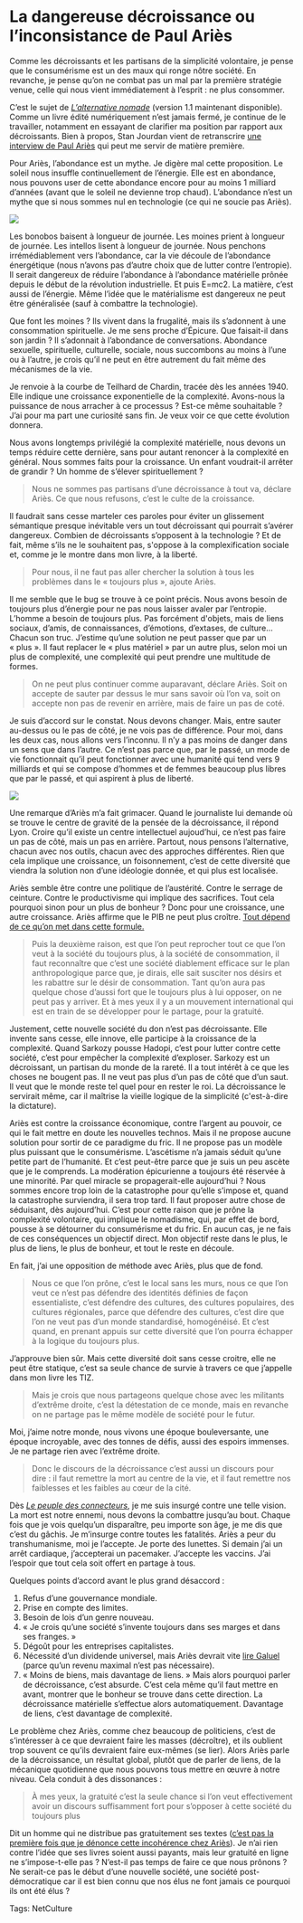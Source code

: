# La dangereuse décroissance ou l’inconsistance de Paul Ariès

Comme les décroissants et les partisans de la simplicité volontaire, je pense que le consumérisme est un des maux qui ronge nôtre société. En revanche, je pense qu’on ne combat pas un mal par la première stratégie venue, celle qui nous vient immédiatement à l’esprit : ne plus consommer.

C’est le sujet de [*L’alternative nomade*](http://blog.tcrouzet.com/alternative-nomade/) (version 1.1 maintenant disponible). Comme un livre édité numériquement n’est jamais fermé, je continue de le travailler, notamment en essayant de clarifier ma position par rapport aux décroissants. Bien à propos, Stan Jourdan vient de retranscrire [une interview de Paul Ariès](http://www.tetedequenelle.fr/2010/08/paul-aries-decroissance/) qui peut me servir de matière première.

Pour Ariès, l’abondance est un mythe. Je digère mal cette proposition. Le soleil nous insuffle continuellement de l’énergie. Elle est en abondance, nous pouvons user de cette abondance encore pour au moins 1 milliard d’années (avant que le soleil ne devienne trop chaud). L’abondance n’est un mythe que si nous sommes nul en technologie (ce qui ne soucie pas Ariès).

![](http://blog.tcrouzet.comhttps://tcrouzet.com/images_tc/2010/09/Phen-Hum-fig.gif)

Les bonobos baisent à longueur de journée. Les moines prient à longueur de journée. Les intellos lisent à longueur de journée. Nous penchons irrémédiablement vers l’abondance, car la vie découle de l’abondance énergétique (nous n’avons pas d’autre choix que de lutter contre l’entropie). Il serait dangereux de réduire l’abondance à l’abondance matérielle prônée depuis le début de la révolution industrielle. Et puis E=mc2. La matière, c’est aussi de l’énergie. Même l’idée que le matérialisme est dangereux ne peut être généralisée (sauf à combattre la technologie).

Que font les moines ? Ils vivent dans la frugalité, mais ils s’adonnent à une consommation spirituelle. Je me sens proche d’Épicure. Que faisait-il dans son jardin ? Il s’adonnait à l’abondance de conversations. Abondance sexuelle, spirituelle, culturelle, sociale, nous succombons au moins à l’une ou à l’autre, je crois qu’il ne peut en être autrement du fait même des mécanismes de la vie.

Je renvoie à la courbe de Teilhard de Chardin, tracée dès les années 1940. Elle indique une croissance exponentielle de la complexité. Avons-nous la puissance de nous arracher à ce processus ? Est-ce même souhaitable ? J’ai pour ma part une curiosité sans fin. Je veux voir ce que cette évolution donnera.

Nous avons longtemps privilégié la complexité matérielle, nous devons un temps réduire cette dernière, sans pour autant renoncer à la complexité en général. Nous sommes faits pour la croissance. Un enfant voudrait-il arrêter de grandir ? Un homme de s’élever spirituellement ?

> Nous ne sommes pas partisans d’une décroissance à tout va, déclare Ariès. Ce que nous refusons, c’est le culte de la croissance.

Il faudrait sans cesse marteler ces paroles pour éviter un glissement sémantique presque inévitable vers un tout décroissant qui pourrait s’avérer dangereux. Combien de décroissants s’opposent à la technologie ? Et de fait, même s’ils ne le souhaitent pas, s'oppose à la complexification sociale et, comme je le montre dans mon livre, à la liberté.

> Pour nous, il ne faut pas aller chercher la solution à tous les problèmes dans le « toujours plus », ajoute Ariès.

Il me semble que le bug se trouve à ce point précis. Nous avons besoin de toujours plus d’énergie pour ne pas nous laisser avaler par l’entropie. L’homme a besoin de toujours plus. Pas forcément d'objets, mais de liens sociaux, d’amis, de connaissances, d’émotions, d’extases, de culture… Chacun son truc. J’estime qu’une solution ne peut passer que par un « plus ». Il faut replacer le « plus matériel » par un autre plus, selon moi un plus de complexité, une complexité qui peut prendre une multitude de formes.

> On ne peut plus continuer comme auparavant, déclare Ariès. Soit on accepte de sauter par dessus le mur sans savoir où l’on va, soit on accepte non pas de revenir en arrière, mais de faire un pas de coté.

Je suis d’accord sur le constat. Nous devons changer. Mais, entre sauter au-dessus ou le pas de côté, je ne vois pas de différence. Pour moi, dans les deux cas, nous allons vers l’inconnu. Il n’y a pas moins de danger dans un sens que dans l’autre. Ce n’est pas parce que, par le passé, un mode de vie fonctionnait qu’il peut fonctionner avec une humanité qui tend vers 9 milliards et qui se compose d’hommes et de femmes beaucoup plus libres que par le passé, et qui aspirent à plus de liberté.

![](http://blog.tcrouzet.comhttps://tcrouzet.com/images_tc/2010/09/Freedom_In_World1-450x313.jpg)

Une remarque d’Ariès m’a fait grimacer. Quand le journaliste lui demande où se trouve le centre de gravité de la pensée de la décroissance, il répond Lyon. Croire qu’il existe un centre intellectuel aujoud’hui, ce n’est pas faire un pas de côté, mais un pas en arrière. Partout, nous pensons l’alternative, chacun avec nos outils, chacun avec des approches différentes. Rien que cela implique une croissance, un foisonnement, c’est de cette diversité que viendra la solution non d’une idéologie donnée, et qui plus est localisée.

Ariès semble être contre une politique de l’austérité. Contre le serrage de ceinture. Contre le productivisme qui implique des sacrifices. Tout cela pourquoi sinon pour un plus de bonheur ? Donc pour une croissance, une autre croissance. Ariès affirme que le PIB ne peut plus croître. [Tout dépend de ce qu’on met dans cette formule.](http://blog.tcrouzet.com/2006/05/30/croissance-illusoire/)

> Puis la deuxième raison, est que l’on peut reprocher tout ce que l’on veut à la société du toujours plus, à la société de consommation, il faut reconnaître que c’est une société diablement efficace sur le plan anthropologique parce que, je dirais, elle sait susciter nos désirs et les rabattre sur le désir de consommation. Tant qu’on aura pas quelque chose d’aussi fort que le toujours plus à lui opposer, on ne peut pas y arriver. Et à mes yeux il y a un mouvement international qui est en train de se développer pour le partage, pour la gratuité.

Justement, cette nouvelle société du don n’est pas décroissante. Elle invente sans cesse, elle innove, elle participe à la croissance de la complexité. Quand Sarkozy pousse Hadopi, c’est pour lutter contre cette société, c’est pour empêcher la complexité d’exploser. Sarkozy est un décroissant, un partisan du monde de la rareté. Il a tout intérêt à ce que les choses ne bougent pas. Il ne veut pas plus d’un pas de côté que d’un saut. Il veut que le monde reste tel quel pour en rester le roi. La décroissance le servirait même, car il maîtrise la vieille logique de la simplicité (c'est-à-dire la dictature).

Ariès est contre la croissance économique, contre l’argent au pouvoir, ce qui le fait mettre en doute les nouvelles technos. Mais il ne propose aucune solution pour sortir de ce paradigme du fric. Il ne propose pas un modèle plus puissant que le consumérisme. L’ascétisme n’a jamais séduit qu’une petite part de l’humanité. Et c’est peut-être parce que je suis un peu ascète que je le comprends. La modération épicurienne a toujours été réservée à une minorité. Par quel miracle se propagerait-elle aujourd’hui ? Nous sommes encore trop loin de la catastrophe pour qu’elle s’impose et, quand la catastrophe surviendra, il sera trop tard. Il faut proposer autre chose de séduisant, dès aujourd’hui. C’est pour cette raison que je prône la complexité volontaire, qui implique le nomadisme, qui, par effet de bord, pousse à se détourner du consumérisme et du fric. En aucun cas, je ne fais de ces conséquences un objectif direct. Mon objectif reste dans le plus, le plus de liens, le plus de bonheur, et tout le reste en découle.

En fait, j’ai une opposition de méthode avec Ariès, plus que de fond.

> Nous ce que l’on prône, c’est le local sans les murs, nous ce que l’on veut ce n’est pas défendre des identités définies de façon essentialiste, c’est défendre des cultures, des cultures populaires, des cultures régionales, parce que défendre des cultures, c’est dire que l’on ne veut pas d’un monde standardisé, homogénéisé. Et c’est quand, en prenant appuis sur cette diversité que l’on pourra échapper à la logique du toujours plus.

J’approuve bien sûr. Mais cette diversité doit sans cesse croitre, elle ne peut être statique, c’est sa seule chance de survie à travers ce que j’appelle dans mon livre les TIZ.

> Mais je crois que nous partageons quelque chose avec les militants d’extrême droite, c’est la détestation de ce monde, mais en revanche on ne partage pas le même modèle de société pour le futur.

Moi, j’aime notre monde, nous vivons une époque bouleversante, une époque incroyable, avec des tonnes de défis, aussi des espoirs immenses. Je ne partage rien avec l’extrême droite.

> Donc le discours de la décroissance c’est aussi un discours pour dire : il faut remettre la mort au centre de la vie, et il faut remettre nos faiblesses et les faibles au cœur de la cité.

Dès [*Le peuple des connecteurs*](http://blog.tcrouzet.com/le-peuple-des-connecteurs/), je me suis insurgé contre une telle vision. La mort est notre ennemi, nous devons la combattre jusqu’au bout. Chaque fois que je vois quelqu’un disparaître, peu importe son âge, je me dis que c’est du gâchis. Je m’insurge contre toutes les fatalités. Ariès a peur du transhumanisme, moi je l’accepte. Je porte des lunettes. Si demain j’ai un arrêt cardiaque, j’accepterai un pacemaker. J’accepte les vaccins. J’ai l’espoir que tout cela soit offert en partage à tous.

Quelques points d’accord avant le plus grand désaccord :

1. Refus d’une gouvernance mondiale.
2. Prise en compte des limites.
3. Besoin de lois d’un genre nouveau.
4. « Je crois qu’une société s’invente toujours dans ses marges et dans ses franges. »
5. Dégoût pour les entreprises capitalistes.
6. Nécessité d’un dividende universel, mais Ariès devrait vite [lire Galuel](http://www.creationmonetaire.info/) (parce qu’un revenu maximal n’est pas nécessaire).
7. « Moins de biens, mais davantage de liens. » Mais alors pourquoi parler de décroissance, c’est absurde. C’est cela même qu’il faut mettre en avant, montrer que le bonheur se trouve dans cette direction. La décroissance matérielle s’effectue alors automatiquement. Davantage de liens, c’est davantage de complexité.

Le problème chez Ariès, comme chez beaucoup de politiciens, c’est de s’intéresser à ce que devraient faire les masses (décroître), et ils oublient trop souvent ce qu’ils devraient faire eux-mêmes (se lier). Alors Ariès parle de la décroissance, un résultat global, plutôt que de parler de liens, de la mécanique quotidienne que nous pouvons tous mettre en œuvre à notre niveau. Cela conduit à des dissonances :

> À mes yeux, la gratuité c’est la seule chance si l’on veut effectivement avoir un discours suffisamment fort pour s’opposer à cette société du toujours plus

Dit un homme qui ne distribue pas gratuitement ses textes ([c’est pas la première fois que je dénonce cette incohérence chez Ariès](http://blog.tcrouzet.com/2010/02/05/trop-tard-pour-la-revolution/)). Je n’ai rien contre l’idée que ses livres soient aussi payants, mais leur gratuité en ligne ne s’impose-t-elle pas ? N’est-il pas temps de faire ce que nous prônons ? Ne serait-ce pas le début d’une nouvelle société, une société post-démocratique car il est bien connu que nos élus ne font jamais ce pourquoi ils ont été élus ?

Tags: NetCulture